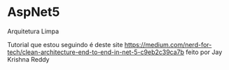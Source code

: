 # AspNet5
Arquitetura Limpa

  Tutorial que estou seguindo é deste site https://medium.com/nerd-for-tech/clean-architecture-end-to-end-in-net-5-c9eb2c39ca7b feito por 
Jay Krishna Reddy


